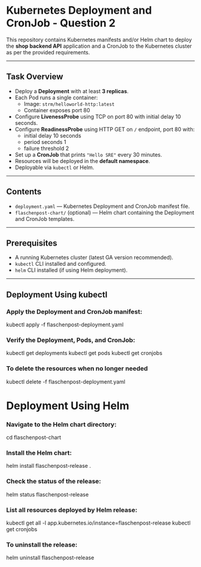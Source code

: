 # Kubernetes Deployment and CronJob - Question 2

This repository contains Kubernetes manifests and/or Helm chart to deploy the **shop backend API** application and a CronJob to the Kubernetes cluster as per the provided requirements.

---

## Task Overview

- Deploy a **Deployment** with at least **3 replicas**.
- Each Pod runs a single container:
  - Image: `strm/helloworld-http:latest`
  - Container exposes port 80
- Configure **LivenessProbe** using TCP on port 80 with initial delay 10 seconds.
- Configure **ReadinessProbe** using HTTP GET on `/` endpoint, port 80 with:
  - initial delay 10 seconds
  - period seconds 1
  - failure threshold 2
- Set up a **CronJob** that prints `"Hello SRE"` every 30 minutes.
- Resources will be deployed in the **default namespace**.
- Deployable via `kubectl` or Helm.

---

## Contents

- `deployment.yaml` — Kubernetes Deployment and CronJob manifest file.
- `flaschenpost-chart/` (optional) — Helm chart containing the Deployment and CronJob templates.

---

## Prerequisites

- A running Kubernetes cluster (latest GA version recommended).
- `kubectl` CLI installed and configured.
- `helm` CLI installed (if using Helm deployment).

---

## Deployment Using kubectl

### Apply the Deployment and CronJob manifest:

kubectl apply -f flaschenpost-deployment.yaml

### Verify the Deployment, Pods, and CronJob:
kubectl get deployments
kubectl get pods
kubectl get cronjobs

### To delete the resources when no longer needed
kubectl delete -f flaschenpost-deployment.yaml



# Deployment Using Helm

### Navigate to the Helm chart directory:
cd flaschenpost-chart

### Install the Helm chart:
helm install flaschenpost-release .

### Check the status of the release:
helm status flaschenpost-release

### List all resources deployed by Helm release:
kubectl get all -l app.kubernetes.io/instance=flaschenpost-release
kubectl get cronjobs

### To uninstall the release:
helm uninstall flaschenpost-release
